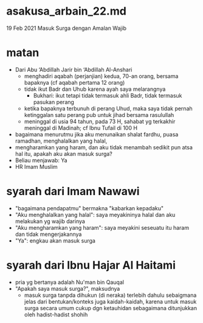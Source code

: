 # asakusa_arbain_22.md
19 Feb 2021
Masuk Surga dengan Amalan Wajib

# matan
* Dari  Abu ‘Abdillah Jarir bin ‘Abdillah Al-Anshari
  * menghadiri aqabah (perjanjian) kedua, 70-an orang, bersama bapaknya (cf aqabah pertama 12 orang)
  * tidak ikut Badr dan Uhub karena ayah saya melarangnya
    * Bukhari: ikut tetapi tidak termasuk ahli Badr, tidak termasuk pasukan perang
  * ketika bapaknya terbunuh di perang Uhud, maka saya tidak pernah ketinggalan satu perang pub untuk
    jihad bersama rasulullah
  * meninggal di usia 94 tahun, pada 73 H, sahabat yg terkakhir meninggal di Madinah;
    cf Ibnu Tufail di 100 H
* bagaimana menurutmu jika aku menunaikan shalat fardhu, puasa ramadhan, menghalalkan yang halal,
* mengharamkan yang haram, dan aku tidak menambah sedikit pun atsa hal itu, apakah aku akan masuk surga?
* Beliau menjawab: Ya
* HR Imam Muslim

# syarah dari Imam Nawawi
* "bagaimana pendapatmu" bermakna "kabarkan kepadaku"
* "Aku menghalalkan yang halal": saya meyakininya halal dan aku melakukan yg wajib darinya
* "Aku mengharamkan yang haram": saya meyakini seseuatu itu haram dan tidak mengerjakannya
* "Ya": engkau akan masuk surga

# syarah dari Ibnu Hajar Al Haitami
* pria yg bertanya adalah Nu'man bin Qauqal
* "Apakah saya masuk surga?", maksudnya
  * masuk surga tanpda dihukun (di neraka) terlebih dahulu sebaigmana jelas dari bentukan/konteks juga
    kaidah-kaidah, karena untuk masuk surga secara umum cukup dgn ketauhidan sebagaimana ditunjukkan
    oleh hadist-hadist shohih
